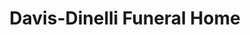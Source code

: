 ---
title: "Davis-Dinelli Funeral Home"
url: /nanticoke/davis-dinelli-funeral-home/
shop: Bestattungen
---